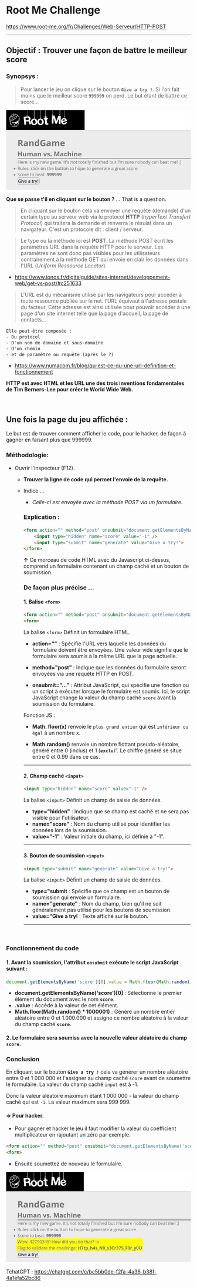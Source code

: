 # Root Me Challenge
https://www.root-me.org/fr/Challenges/Web-Serveur/HTTP-POST

<hr>

## Objectif  : **Trouver une façon de battre le meilleur score**
  
### Synopsys :  

> Pour lancer le jeu on clique sur le bouton **`Give a try !`**.
Si l'on fait moins que le meilleur score **`999999`** on perd. Le but étant de battre ce score...

![Jeu : départ](./imgs/ChalRootMe_1.jpg)

**Que se passe t'il en cliquant sur le bouton ?** 
... That is a question.

> En cliquant sur le bouton cela va envoyer une requête (demande) d'un certain type au serveur web via le protocol **HTTP** (_hyperText Transfert Protocol_) qui traitera la demande et renverra le résulat dans un navigateur. C'est un protocole dit : client / serveur.  <br>

> Le type ou la méthode ici est **POST**. La méthode POST écrit les paramètres URL dans la requête HTTP pour le serveur. Les paramètres ne sont donc pas visibles pour les utilisateurs contrairement à la méthode GET qui envoie en clair les données dans l'URL (_Uniform Ressource Locator_).

- https://www.ionos.fr/digitalguide/sites-internet/developpement-web/get-vs-post/#c251633
 

> L'URL est du mécanisme utilisé par les navigateurs pour accéder à toute ressource publiée sur le net. l’URL équivaut à l'adresse postale du facteur. Cette adresse est ainsi utilisée pour pouvoir accéder à une page d'un site internet telle que la page d'accueil, la page de contacts... 

    Elle peut-être composée :
    - Du protocol
    - D'un nom de domaine et sous-domaine
    - D'un chemin
    - et de paramètre ou requête (après le ?)  

- https://www.numacom.fr/blog/qu-est-ce-qu-une-url-definition-et-fonctionnement


**HTTP est avec HTML et les URL une des trois inventions fondamentales de Tim Berners-Lee pour créer le World Wide Web.**

<br>

## Une fois la page du jeu affichée :

Le but est de trouver comment afficher le code, pour le hacker, de façon à gagner en faisant plus que 999999.

### Méthodologie: 

- Ouvrir l'inspecteur (F12).
  
    - **Trouver la ligne de code qui permet l'envoie de la requête.** 
    - 
        Indice ...
        - _Celle-ci est envoyée avec la méthode POST via un formulaire._
  
        ### Explication :

        ```html
        <form action="" method="post" onsubmit="document.getElementsByName('score')[0].value = Math.floor(Math.random() * 1000001)">
            <input type="hidden" name="score" value="-1" />
            <input type="submit" name="generate" value="Give a try!">
        </form>
        ```        

       **↑** Ce morceau de code HTML avec du Javascript ci-dessus, comprend un formulaire contenant un champ caché et un bouton de soumission. 
       <br>

       ### De façon plus précise ...

        ####  1. Balise `<form>`

        ```html
        <form action="" method="post" onsubmit="document.getElementsByName('score')[0].value = Math.floor(Math.random() * 1000001)">
        <form>
        ```  
                
        La balise `<form>` Définit un formulaire HTML.

        - **action=""** : Spécifie l'URL vers laquelle les données du formulaire doivent être envoyées. Une valeur vide signifie que le formulaire sera soumis à la même URL que la page actuelle.
  
        - **method="post"** : Indique que les données du formulaire seront envoyées via une requête HTTP en POST.
  
        - **onsubmit="..."** : Attribut JavaScript, qui spécifie une fonction ou un script à exécuter lorsque le formulaire est soumis. Ici, le script JavaScript change la valeur du champ caché `score` avant la soumission du formulaire.
  
        Fonction JS :
        - **Math. floor(x)** renvoie le `plus grand entier` qui est `inférieur ou égal` à un nombre x.
  
        - **Math.random()** renvoie un nombre flottant pseudo-aléatoire, généré entre 0 (inclus) et 1 (**`exclu`**)”. Le chiffre généré se situe entre 0 et 0.99 dans ce cas.

        <hr>

        ####  2. Champ caché  `<input>`
        ```html
        <input type="hidden" name="score" value="-1" />
        ``` 
        La balise `<input>` Définit un champ de saisie de données.

        - **type="hidden"** : Indique que se champ est caché et ne sera pas visible pour l'utilisateur.
        - **name="score"** : Nom du champ utilisé pour identifier les données lors de la soumission.
        - **value="-1"** : Valeur initiale du champ, ici définie à "-1". 

        <hr>

        ####  3. Bouton de soumission `<input>`

        ```html
        <input type="submit" name="generate" value="Give a try!">
        ```
        La balise `<input>` Définit un champ de saisie de données.

        - **type="submit** : Spécifie que ce champ est un bouton de soumission qui envoie un formulaire.
        - **name="generate"** : Nom du champ, bien qu'il ne soit généralement pas utilisé pour les boutons de soumission. 
        - **value="Give a try!** : Texte affiché sur le bouton.
        
        <hr>
        <br>

### Fonctionnement du code

####  1. Avant la soumission, l'attribut **`onsubmit`** exécute le script JavaScript suivant :

```javascript
document.getElementsByName('score')[0].value = Math.floor(Math.random() * 1000001)
```

- **document.getElementsByName('score')[0]** :  Sélectionne le premier élément du document avec le nom **`score`**.
- **.value** : Accède à la valeur de cet élément.
- **Math.floor(Math.random() * 1000001)** : Génère un nombre entier aléatoire entre 0 et 1.000.000 et assigne ce nombre aléatoire à la valeur du champ caché **`score`**.

#### 2. Le formulaire sera soumiss avec la nouvelle valeur aléatoire du champ `score`.

### Conclusion

En cliquant sur le bouton **`Give a try !`** cela va générer un nombre aléatoire entre 0 et 1 000 000 et l'assigner au champ caché `score` avant de soumettre le formulaire. 
La valeur du champ caché `input` est à -1.

Donc la valeur aléatoire maximum étant 1 000 000 - la valeur du champ caché qui est `-1`. La valeur maximum sera 999 999.


####  => Pour hacker.
- Pour gagner et hacker le jeu il faut modifier la valeur du coéfficient multiplicateur en rajoutant un zéro par exemple.

```html
<form action="" method="post" onsubmit="document.getElementsByName('score')[0].value = Math.floor(Math.random() * 100110001)">
<form>
```
- Ensuite soumettez de nouveau le formulaire.

![Jeu : départ](./imgs/ChalRootMe_modif.jpg)
















TchatGPT : https://chatgpt.com/c/bc5bb0de-f2fa-4a38-b38f-4a1efa52bc86